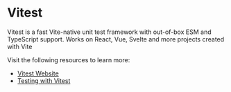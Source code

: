 # Vitest

Vitest is a fast Vite-native unit test framework with out-of-box ESM and TypeScript support.
Works on React, Vue, Svelte and more projects created with Vite

Visit the following resources to learn more:

- [Vitest Website](https://vitest.dev/)
- [Testing with Vitest](https://www.youtube.com/watch?v=cM_AeQHzlGg)
